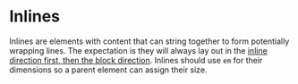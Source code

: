 # Inlines

Inlines are elements with content that can string together to form potentially wrapping lines. The expectation is they will always lay out in the [inline direction first, then the block direction](https://developer.mozilla.org/en-US/docs/Web/CSS/CSS_Logical_Properties). Inlines should use `em` for their dimensions so a parent element can assign their size.
